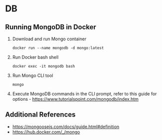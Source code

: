# DB

## Running MongoDB in Docker

1) Download and run Mongo container

    `docker run --name mongodb -d mongo:latest`

2) Run Docker bash shell

    `docker exec -it mongodb bash` 

3) Run Mongo CLI tool

    `mongo`

4) Execute MongoDB commands in the CLI prompt, refer to this guide for options - https://www.tutorialspoint.com/mongodb/index.htm

## Additional References

- https://mongoosejs.com/docs/guide.html#definition
- https://hub.docker.com/_/mongo